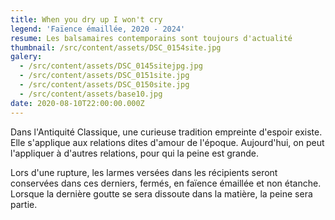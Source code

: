 ```yaml
---
title: When you dry up I won't cry
legend: 'Faïence émaillée, 2020 - 2024'
resume: Les balsamaires contemporains sont toujours d'actualité
thumbnail: /src/content/assets/DSC_0154site.jpg
galery:
  - /src/content/assets/DSC_0145sitejpg.jpg
  - /src/content/assets/DSC_0151site.jpg
  - /src/content/assets/DSC_0150site.jpg
  - /src/content/assets/base10.jpg
date: 2020-08-10T22:00:00.000Z
---
```


Dans l'Antiquité Classique, une curieuse tradition empreinte d'espoir existe. Elle s'applique aux relations dites d'amour de l'époque. Aujourd'hui, on peut l'appliquer à d'autres relations, pour qui la peine est grande.

L﻿ors d'une rupture, les larmes versées dans les récipients seront conservées dans ces derniers, fermés, en faïence émaillée et non étanche. Lorsque la dernière goutte se sera dissoute dans la matière, la peine sera partie.
